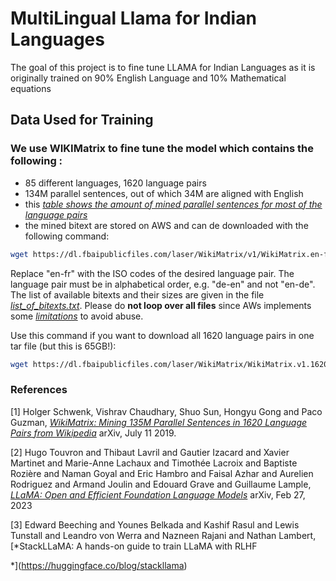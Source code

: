 # MultiLingual Llama for Indian Languages 

The goal of this project is to fine tune LLAMA for Indian Languages as it is originally trained on 90% English Language and 10% Mathematical equations

## Data Used for Training 

### We use WIKIMatrix to fine tune the model which contains the following : 

* 85 different languages, 1620 language pairs
* 134M parallel sentences, out of which 34M are aligned with English
* this [*table shows the amount of mined parallel sentences for most of the language pairs*](WikiMatrix-sizes.pdf)
* the mined bitext are stored on AWS and can de downloaded with the following command:
```bash
wget https://dl.fbaipublicfiles.com/laser/WikiMatrix/v1/WikiMatrix.en-fr.tsv.gz
```
Replace "en-fr" with the ISO codes of the desired language pair.
The language pair must be in alphabetical order, e.g. "de-en" and not "en-de".
The list of available bitexts and their sizes are given in the file [*list_of_bitexts.txt*](list_of_bitexts.txt).
Please do **not loop over all files** since AWs implements some [*limitations*](https://dl.fbaipublicfiles.com/README) to avoid abuse.

Use this command if you want to download all 1620 language pairs in one tar file (but this is 65GB!):
```bash
wget https://dl.fbaipublicfiles.com/laser/WikiMatrix/WikiMatrix.v1.1620_language_pairs.tar
```

### References 


[1] Holger Schwenk, Vishrav Chaudhary, Shuo Sun, Hongyu Gong and Paco Guzman,
    [*WikiMatrix: Mining 135M Parallel Sentences in 1620 Language Pairs from Wikipedia*](https://arxiv.org/abs/1907.05791)
    arXiv, July 11  2019.

[2] Hugo Touvron and Thibaut Lavril and Gautier Izacard and Xavier Martinet and Marie-Anne Lachaux and Timothée Lacroix and Baptiste Rozière and Naman Goyal and Eric Hambro and Faisal Azhar and Aurelien Rodriguez and Armand Joulin and Edouard Grave and Guillaume Lample, [*LLaMA: Open and Efficient Foundation Language Models*](https://arxiv.org/abs/2302.13971)
arXiv, Feb 27, 2023

[3] Edward Beeching and Younes Belkada and Kashif Rasul and Lewis Tunstall and Leandro von Werra and Nazneen Rajani and Nathan Lambert, [*StackLLaMA: A hands-on guide to train LLaMA with RLHF

*](https://huggingface.co/blog/stackllama)


